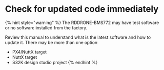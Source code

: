 # Check for updated code immediately

{% hint style="warning" %}
The RDDRONE-BMS772 may have test software or no software installed from the factory.&#x20;

Review this manual to understand what is the latest software and how to update it. There may be more than one option:

* PX4/NuttX target
* NuttX target
* S32K design studio project
{% endhint %}

